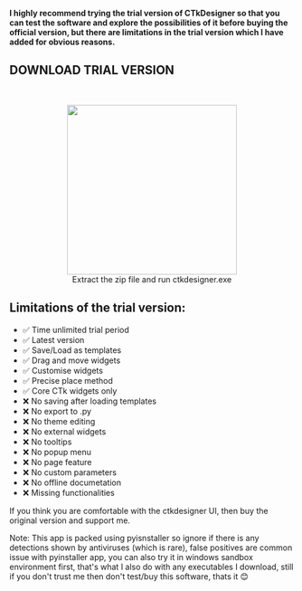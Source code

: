 **I highly recommend trying the trial version of CTkDesigner so that you can test the software and explore the possibilities of it before buying the official version, 
but there are limitations in the trial version which I have added for obvious reasons.**

## DOWNLOAD TRIAL VERSION
<br> <p align='center'> [<img src="https://img.shields.io/badge/Download-Trial-informational?&logo=python&logoColor=yellow&color=white" width="300">](https://github.com/Akascape/CTkDesigner-Support/releases/download/trial-version/CTkDesigner-Trial.zip)  </br>
Extract the zip file and run ctkdesigner.exe

## Limitations of the trial version:
- ✅ Time unlimited trial period
- ✅ Latest version
- ✅ Save/Load as templates
- ✅ Drag and move widgets
- ✅ Customise widgets
- ✅ Precise place method
- ✅ Core CTk widgets only
- ❌ No saving after loading templates
- ❌ No export to .py
- ❌ No theme editing
- ❌ No external widgets
- ❌ No tooltips
- ❌ No popup menu
- ❌ No page feature
- ❌ No custom parameters
- ❌ No offline documetation
- ❌ Missing functionalities

If you think you are comfortable with the ctkdesigner UI, then buy the original version and support me. 

Note: This app is packed using pyisnstaller so ignore if there is any detections shown by antiviruses (which is rare), false positives are common issue with pyinstaller app, you can also try it in windows sandbox environment first, that's what I also do with any executables I download, still if you don't trust me then don't test/buy this software, thats it 😊
